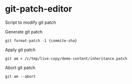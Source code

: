 # git-patch-editor
Script to modify git patch

Generate git patch
```
git format-patch -1 {commite-sha}
```

Apply git patch
```
git am < /c/tmp/live-copy/demo-content/inheritance.patch
```

Abort git patch
```
git am --abort
```
